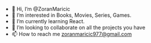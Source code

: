 - 👋 Hi, I’m @ZoranMaricic
- 👀 I’m interested in Books, Movies, Series, Games.
- 🌱 I’m currently learning React.
- 💞️ I’m looking to collaborate on all the projects you have
- 📫 How to reach me zoranmaricic977@gmail.com

<!---
ZoranMaricic/ZoranMaricic is a ✨ special ✨ repository because its `README.md` (this file) appears on your GitHub profile.
You can click the Preview link to take a look at your changes.
--->
